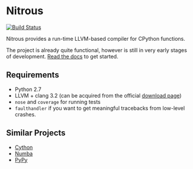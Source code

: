 Nitrous
=======

[![Build Status](https://travis-ci.org/dtcaciuc/nitrous.png?branch=master)](http://travis-ci.org/dtcaciuc/nitrous)

Nitrous provides a run-time LLVM-based compiler for CPython functions.

The project is already quite functional, however is still in very early stages of development. [Read the docs](http://nitrous.readthedocs.org/en/latest/) to get started.

Requirements
------------

* Python 2.7
* LLVM + clang 3.2 (can be acquired from the official [download page](http://llvm.org/releases/download.html))
* `nose` and `coverage` for running tests
* `faulthandler` if you want to get meaningful tracebacks from low-level crashes.

Similar Projects
----------------

* [Cython](http://www.cython.org)
* [Numba](https://github.com/numba/numba)
* [PyPy](http://pypy.org)
